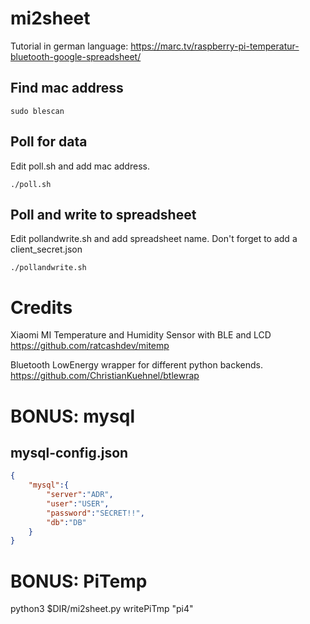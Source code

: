 # mi2sheet

Tutorial in german language: https://marc.tv/raspberry-pi-temperatur-bluetooth-google-spreadsheet/

## Find mac address

`sudo blescan`

## Poll for data

Edit poll.sh and add mac address.

`./poll.sh `

## Poll and write to spreadsheet

Edit pollandwrite.sh and add spreadsheet name. Don't forget to add a client_secret.json

`./pollandwrite.sh `

# Credits
Xiaomi MI Temperature and Humidity Sensor with BLE and LCD
https://github.com/ratcashdev/mitemp

Bluetooth LowEnergy wrapper for different python backends.
https://github.com/ChristianKuehnel/btlewrap

# BONUS: mysql

## mysql-config.json

```json
{
    "mysql":{
        "server":"ADR",
        "user":"USER",
        "password":"SECRET!!",
        "db":"DB"
    }
}
```

# BONUS: PiTemp

python3 $DIR/mi2sheet.py writePiTmp "pi4"
